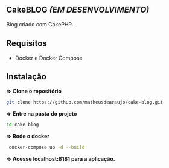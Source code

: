 CakeBLOG _(EM DESENVOLVIMENTO)_
------------
Blog criado com CakePHP.

Requisitos
------------
 - Docker e Docker Compose

 Instalação
------------

**=> Clone o repositório**
```sh
git clone https://github.com/matheusdearaujo/cake-blog.git
```

**=> Entre na pasta do projeto**

```sh
cd cake-blog
```

**=> Rode o docker**

```sh
 docker-compose up -d --build
```

**=> Acesse localhost:8181 para a aplicação.**
